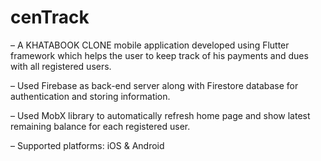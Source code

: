 # cenTrack


– A KHATABOOK CLONE mobile application developed using Flutter framework which helps the user to keep track of his payments and dues with all registered users.

– Used Firebase as back-end server along with Firestore database for authentication and storing information.

– Used MobX library to automatically refresh home page and show latest remaining balance for each registered user.

– Supported platforms: iOS & Android

